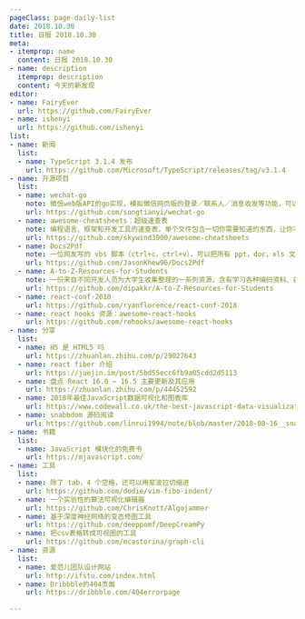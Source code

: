 ```yaml
---
pageClass: page-daily-list
date: 2018.10.30
title: 日报 2018.10.30
meta:
- itemprop: name
  content: 日报 2018.10.30
- name: description
  itemprop: description
  content: 今天的新发现
editor:
- name: FairyEver
  url: https://github.com/FairyEver
- name: ishenyi
  url: https://github.com/ishenyi
list:
- name: 新闻
  list:
  - name: TypeScript 3.1.4 发布
    url: https://github.com/Microsoft/TypeScript/releases/tag/v3.1.4
- name: 开源项目
  list:
  - name: wechat-go
    note: 微信web版API的go实现，模拟微信网页版的登录／联系人／消息收发等功能，可以完全接管微信收到的消息, 并定制自己的发送内容
    url: https://github.com/songtianyi/wechat-go
  - name: awesome-cheatsheets：超级速查表
    note: 编程语言、框架和开发工具的速查表，单个文件包含一切你需要知道的东西，让你不用再网上漫无目标的搜索文章，一个简单的 Cheatsheet 文件就彻底满足你
    url: https://github.com/skywind3000/awesome-cheatsheets
  - name: Docs2Pdf
    note: 一位网友写的 vbs 脚本（ctrl+c，ctrl+v），可以把所有 ppt，doc，xls 文件转换至pdf文件。脚本需求是 Windows 系统，必须要有微软办公。只要把文件/文件夹拖进这个 vbs 文件就会自动转换
    url: https://github.com/JasonKhew96/Docs2Pdf
  - name: A-to-Z-Resources-for-Students
    note: 一份来自不同开发人员为大学生收集整理的一系列资源，含有学习各种编码资料、各地黑客马拉松和比赛资料、学生福利等资源
    url: https://github.com/dipakkr/A-to-Z-Resources-for-Students
  - name: react-conf-2018
    url: https://github.com/ryanflorence/react-conf-2018
  - name: react hooks 资源：awesome-react-hooks
    url: https://github.com/rehooks/awesome-react-hooks
- name: 分享
  list:
  - name: H5 是 HTML5 吗
    url: https://zhuanlan.zhihu.com/p/29027643
  - name: react fiber 介绍
    url: https://juejin.im/post/5bd55ecc6fb9a05cdd2d5113
  - name: 盘点 React 16.0 ~ 16.5 主要更新及其应用
    url: https://zhuanlan.zhihu.com/p/44452592
  - name: 2018年最佳JavaScript数据可视化和图表库
    url: https://www.codewall.co.uk/the-best-javascript-data-visualization-charting-libraries/
  - name: snabbdom 源码阅读
    url: https://github.com/linrui1994/note/blob/master/2018-08-16__snabbdom%E9%98%85%E8%AF%BB.md
- name: 书籍
  list:
  - name: JavaScript 模块化的免费书
    url: https://mjavascript.com/
- name: 工具
  list:
  - name: 除了 tab，4 个空格，还可以用斐波拉切缩进
    url: https://github.com/dodie/vim-fibo-indent/
  - name: 一个实验性的算法可视化编辑器
    url: https://github.com/ChrisKnott/Algojammer
  - name: 基于深度神经网络的变态修图工具 
    url: https://github.com/deeppomf/DeepCreamPy 
  - name: 把csv表格转成可视图的工具 
    url: https://github.com/mcastorina/graph-cli
- name: 资源
  list:
  - name: 爱范儿团队设计网站 
    url: http://ifstu.com/index.html
  - name: Dribbble的404页面 
    url: https://dribbble.com/404errorpage

---
```


<daily-list v-bind="$page.frontmatter"/>